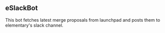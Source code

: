 eSlackBot
---------

This bot fetches latest merge proposals from launchpad and posts them to elementary's slack channel.
